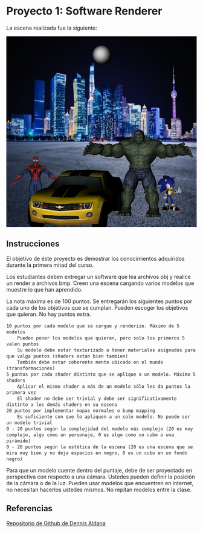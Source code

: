 # Proyecto 1: Software Renderer

La escena realizada fue la siguiente:

![Marvel meets Transformers and Sonic in Sidney](out.bmp)

## Instrucciones

El objetivo de éste proyecto es demostrar los conocimientos adquiridos durante la primera mitad del curso.

Los estudiantes deben entregar un software que lea archivos obj y realice un render a archivos bmp. Creen una escena cargando varios modelos que muestre lo que han aprendido.

La nota máxima es de 100 puntos. Se entregarán los siguientes puntos por cada uno de los objetivos que se cumplan. Pueden escoger los objetivos que quieran. No hay puntos extra.

    10 puntos por cada modelo que se cargue y renderize. Máximo de 5 modelos
        Pueden poner los modelos que quieran, pero solo los primeros 5 valen puntos
        Su modelo debe estar texturizado o tener materiales asignados para que valga puntos (shaders estan bien tambien)
        También debe estar coherente mente ubicado en el mundo (transformaciones)
    5 puntos por cada shader distinto que se aplique a un modelo. Máximo 5 shaders
        Aplicar el mismo shader a más de un modelo sólo les da puntos la primera vez
        El shader no debe ser trivial y debe ser significativamente distinto a los demás shaders en su escena
    20 puntos por implementar mapas normales o bump mapping
        Es suficiente con que lo apliquen a un solo modelo. No puede ser un modelo trivial
    0 - 20 puntos según la complejidad del modelo más complejo (20 es muy complejo, algo cómo un personaje, 0 es algo como un cubo o una pirámide)
    0 - 20 puntos según la estética de la escena (20 es una escena que se mira muy bien y no deja espacios en negro, 0 es un cubo en un fondo negro)

Para que un modelo cuente dentro del puntaje, debe de ser proyectado en perspectiva con respecto a una cámara. Ustedes pueden definir la posición de la cámara o de la luz. Pueden usar modelos que encuentren en internet, no necesitan hacerlos ustedes mismos. No repitan modelos entre la clase.



## Referencias

[Repositorio de Github de Dennis Aldana](https://github.com/denn1s/python-simple-renderer)
